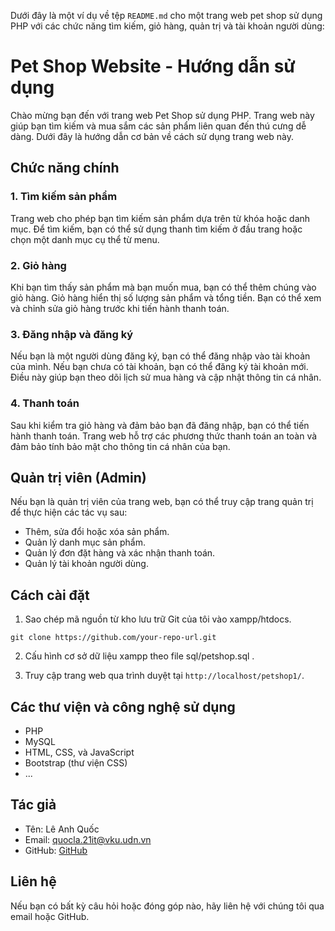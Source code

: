 Dưới đây là một ví dụ về tệp `README.md` cho một trang web pet shop sử dụng PHP với các chức năng tìm kiếm, giỏ hàng, quản trị và tài khoản người dùng:

# Pet Shop Website - Hướng dẫn sử dụng

Chào mừng bạn đến với trang web Pet Shop sử dụng PHP. Trang web này giúp bạn tìm kiếm và mua sắm các sản phẩm liên quan đến thú cưng dễ dàng. Dưới đây là hướng dẫn cơ bản về cách sử dụng trang web này.

## Chức năng chính

### 1. Tìm kiếm sản phẩm

Trang web cho phép bạn tìm kiếm sản phẩm dựa trên từ khóa hoặc danh mục. Để tìm kiếm, bạn có thể sử dụng thanh tìm kiếm ở đầu trang hoặc chọn một danh mục cụ thể từ menu.

### 2. Giỏ hàng

Khi bạn tìm thấy sản phẩm mà bạn muốn mua, bạn có thể thêm chúng vào giỏ hàng. Giỏ hàng hiển thị số lượng sản phẩm và tổng tiền. Bạn có thể xem và chỉnh sửa giỏ hàng trước khi tiến hành thanh toán.

### 3. Đăng nhập và đăng ký

Nếu bạn là một người dùng đăng ký, bạn có thể đăng nhập vào tài khoản của mình. Nếu bạn chưa có tài khoản, bạn có thể đăng ký tài khoản mới. Điều này giúp bạn theo dõi lịch sử mua hàng và cập nhật thông tin cá nhân.

### 4. Thanh toán

Sau khi kiểm tra giỏ hàng và đảm bảo bạn đã đăng nhập, bạn có thể tiến hành thanh toán. Trang web hỗ trợ các phương thức thanh toán an toàn và đảm bảo tính bảo mật cho thông tin cá nhân của bạn.

## Quản trị viên (Admin)

Nếu bạn là quản trị viên của trang web, bạn có thể truy cập trang quản trị để thực hiện các tác vụ sau:

- Thêm, sửa đổi hoặc xóa sản phẩm.
- Quản lý danh mục sản phẩm.
- Quản lý đơn đặt hàng và xác nhận thanh toán.
- Quản lý tài khoản người dùng.

## Cách cài đặt

1. Sao chép mã nguồn từ kho lưu trữ Git của tôi vào xampp/htdocs.

```shell
git clone https://github.com/your-repo-url.git
```

2. Cấu hình cơ sở dữ liệu xampp theo file sql/petshop.sql .

3. Truy cập trang web qua trình duyệt tại `http://localhost/petshop1/`.

## Các thư viện và công nghệ sử dụng

- PHP
- MySQL
- HTML, CSS, và JavaScript
- Bootstrap (thư viện CSS)
- ...

## Tác giả

- Tên: Lê Anh Quốc
- Email: quocla.21it@vku.udn.vn
- GitHub: [GitHub](https://github.com/ttttttwt)

## Liên hệ

Nếu bạn có bất kỳ câu hỏi hoặc đóng góp nào, hãy liên hệ với chúng tôi qua email hoặc GitHub.
